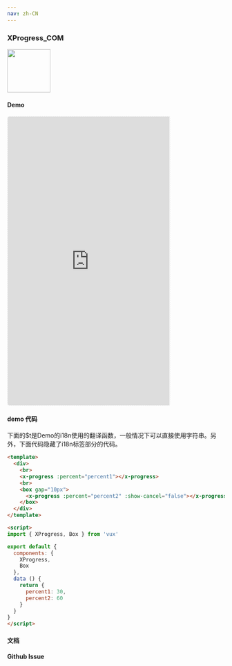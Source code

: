 ```yaml
---
nav: zh-CN
---
```



### XProgress_COM

<img width="100" src="http://qr.topscan.com/api.php?text=http%3A%2F%2Fvux.li%2Fdemos%2Fv2%2F%23%2Fcomponent%2Fx-progress"/>

#### Demo

 <div style="width:377px;height:667px;display:inline-block;border:1px dashed #ececec;border-radius:5px;overflow:hidden;">
   <iframe src="http://vux.li/demos/v2/#/component/x-progress" width="375" height="667" border="0" frameborder="0"></iframe>
 </div>

#### demo 代码

<p class="tip">下面的$t是Demo的i18n使用的翻译函数，一般情况下可以直接使用字符串。另外，下面代码隐藏了i18n标签部分的代码。</p>

``` html
<template>
  <div>
    <br>
    <x-progress :percent="percent1"></x-progress>
    <br>
    <box gap="10px">
      <x-progress :percent="percent2" :show-cancel="false"></x-progress>
    </box>
  </div>
</template>

<script>
import { XProgress, Box } from 'vux'

export default {
  components: {
    XProgress,
    Box
  },
  data () {
    return {
      percent1: 30,
      percent2: 60
    }
  }
}
</script>

```
#### 文档

#### Github Issue